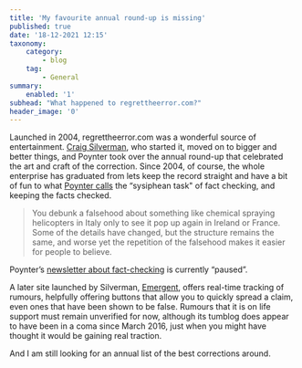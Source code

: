 ```yaml
---
title: 'My favourite annual round-up is missing'
published: true
date: '18-12-2021 12:15'
taxonomy:
    category:
        - blog
    tag:
        - General
summary:
    enabled: '1'
subhead: "What happened to regrettheerror.com?"
header_image: '0'
---
```


Launched in 2004, regrettheerror.com was a wonderful source of entertainment. [Craig Silverman](https://en.wikipedia.org/wiki/Craig_Silverman), who started it, moved on to bigger and better things, and Poynter took over the annual round-up that celebrated the art and craft of the correction. Since 2004, of course, the whole enterprise has graduated from lets keep the record straight and have a bit of fun to what [Poynter calls](https://www.poynter.org/fact-checking/2021/lessons-learned-from-a-year-covering-fact-checking/) the “sysiphean task" of fact checking, and keeping the facts checked.

> You debunk a falsehood about something like chemical spraying helicopters in Italy only to see it pop up again in Ireland or France. Some of the details have changed, but the structure remains the same, and worse yet the repetition of the falsehood makes it easier for people to believe.

Poynter’s [newsletter about fact-checking](https://www.poynter.org/subscribe-to-factually/) is currently “paused”. 

A later site launched by Silverman, [Emergent](http://www.emergent.info/), offers real-time tracking of rumours, helpfully offering buttons that allow you to quickly spread a claim, even ones that have been shown to be false. Rumours that it is on life support must remain unverified for now, although its tumblog does appear to have been in a coma since March 2016, just when you might have thought it would be gaining real traction.

And I am still looking for an annual list of the best corrections around.

